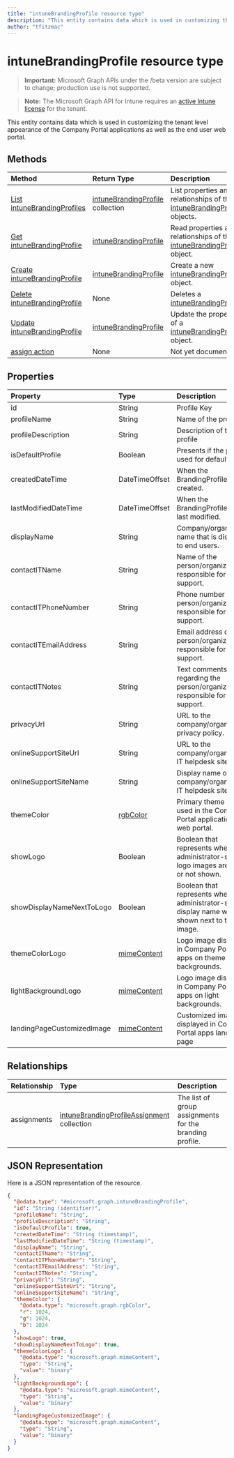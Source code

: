 ```yaml
---
title: "intuneBrandingProfile resource type"
description: "This entity contains data which is used in customizing the tenant level appearance of the Company Portal applications as well as the end user web portal."
author: "tfitzmac"
---
```


# intuneBrandingProfile resource type

> **Important:** Microsoft Graph APIs under the /beta version are subject to change; production use is not supported.

> **Note:** The Microsoft Graph API for Intune requires an [active Intune license](https://go.microsoft.com/fwlink/?linkid=839381) for the tenant.

This entity contains data which is used in customizing the tenant level appearance of the Company Portal applications as well as the end user web portal.

## Methods
|Method|Return Type|Description|
|:---|:---|:---|
|[List intuneBrandingProfiles](../api/intune-wip-intunebrandingprofile-list.md)|[intuneBrandingProfile](../resources/intune-wip-intunebrandingprofile.md) collection|List properties and relationships of the [intuneBrandingProfile](../resources/intune-wip-intunebrandingprofile.md) objects.|
|[Get intuneBrandingProfile](../api/intune-wip-intunebrandingprofile-get.md)|[intuneBrandingProfile](../resources/intune-wip-intunebrandingprofile.md)|Read properties and relationships of the [intuneBrandingProfile](../resources/intune-wip-intunebrandingprofile.md) object.|
|[Create intuneBrandingProfile](../api/intune-wip-intunebrandingprofile-create.md)|[intuneBrandingProfile](../resources/intune-wip-intunebrandingprofile.md)|Create a new [intuneBrandingProfile](../resources/intune-wip-intunebrandingprofile.md) object.|
|[Delete intuneBrandingProfile](../api/intune-wip-intunebrandingprofile-delete.md)|None|Deletes a [intuneBrandingProfile](../resources/intune-wip-intunebrandingprofile.md).|
|[Update intuneBrandingProfile](../api/intune-wip-intunebrandingprofile-update.md)|[intuneBrandingProfile](../resources/intune-wip-intunebrandingprofile.md)|Update the properties of a [intuneBrandingProfile](../resources/intune-wip-intunebrandingprofile.md) object.|
|[assign action](../api/intune-wip-intunebrandingprofile-assign.md)|None|Not yet documented|

## Properties
|Property|Type|Description|
|:---|:---|:---|
|id|String|Profile Key|
|profileName|String|Name of the profile|
|profileDescription|String|Description of the profile|
|isDefaultProfile|Boolean|Presents if the profile is used for default.|
|createdDateTime|DateTimeOffset|When the BrandingProfile was created.|
|lastModifiedDateTime|DateTimeOffset|When the BrandingProfile was last modified.|
|displayName|String|Company/organization name that is displayed to end users.|
|contactITName|String|Name of the person/organization responsible for IT support.|
|contactITPhoneNumber|String|Phone number of the person/organization responsible for IT support.|
|contactITEmailAddress|String|Email address of the person/organization responsible for IT support.|
|contactITNotes|String|Text comments regarding the person/organization responsible for IT support.|
|privacyUrl|String|URL to the company/organization’s privacy policy.|
|onlineSupportSiteUrl|String|URL to the company/organization’s IT helpdesk site.|
|onlineSupportSiteName|String|Display name of the company/organization’s IT helpdesk site.|
|themeColor|[rgbColor](../resources/intune-shared-rgbcolor.md)|Primary theme color used in the Company Portal applications and web portal.|
|showLogo|Boolean|Boolean that represents whether the administrator-supplied logo images are shown or not shown.|
|showDisplayNameNextToLogo|Boolean|Boolean that represents whether the administrator-supplied display name will be shown next to the logo image.|
|themeColorLogo|[mimeContent](../resources/intune-shared-mimecontent.md)|Logo image displayed in Company Portal apps on theme color backgrounds.|
|lightBackgroundLogo|[mimeContent](../resources/intune-shared-mimecontent.md)|Logo image displayed in Company Portal apps on light backgrounds.|
|landingPageCustomizedImage|[mimeContent](../resources/intune-shared-mimecontent.md)|Customized image displayed in Company Portal apps landing page|

## Relationships
|Relationship|Type|Description|
|:---|:---|:---|
|assignments|[intuneBrandingProfileAssignment](../resources/intune-wip-intunebrandingprofileassignment.md) collection|The list of group assignments for the branding profile.|

## JSON Representation
Here is a JSON representation of the resource.
<!-- {
  "blockType": "resource",
  "keyProperty": "id",
  "@odata.type": "microsoft.graph.intuneBrandingProfile"
}
-->
``` json
{
  "@odata.type": "#microsoft.graph.intuneBrandingProfile",
  "id": "String (identifier)",
  "profileName": "String",
  "profileDescription": "String",
  "isDefaultProfile": true,
  "createdDateTime": "String (timestamp)",
  "lastModifiedDateTime": "String (timestamp)",
  "displayName": "String",
  "contactITName": "String",
  "contactITPhoneNumber": "String",
  "contactITEmailAddress": "String",
  "contactITNotes": "String",
  "privacyUrl": "String",
  "onlineSupportSiteUrl": "String",
  "onlineSupportSiteName": "String",
  "themeColor": {
    "@odata.type": "microsoft.graph.rgbColor",
    "r": 1024,
    "g": 1024,
    "b": 1024
  },
  "showLogo": true,
  "showDisplayNameNextToLogo": true,
  "themeColorLogo": {
    "@odata.type": "microsoft.graph.mimeContent",
    "type": "String",
    "value": "binary"
  },
  "lightBackgroundLogo": {
    "@odata.type": "microsoft.graph.mimeContent",
    "type": "String",
    "value": "binary"
  },
  "landingPageCustomizedImage": {
    "@odata.type": "microsoft.graph.mimeContent",
    "type": "String",
    "value": "binary"
  }
}
```



